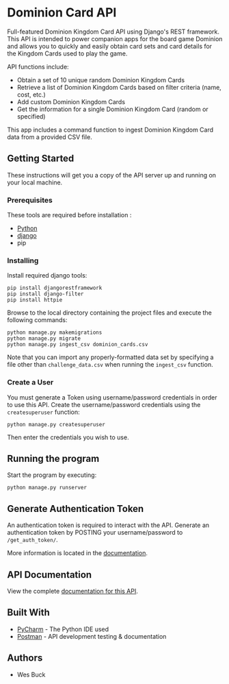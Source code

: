 # Dominion Card API

Full-featured Dominion Kingdom Card API using Django's REST framework. 
This API is intended to power companion apps for the board game Dominion and allows you to quickly 
and easily obtain card sets and card details for the Kingdom Cards used to play the game.

API functions include:
* Obtain a set of 10 unique random Dominion Kingdom Cards
* Retrieve a list of Dominion Kingdom Cards based on filter criteria (name, cost, etc.)
* Add custom Dominion Kingdom Cards
* Get the information for a single Dominion Kingdom Card (random or specified)

This app includes a command function to ingest Dominion Kingdom Card data from a provided CSV file.

## Getting Started

These instructions will get you a copy of the API server up and running on your local machine.

### Prerequisites

These tools are required before installation :

- [Python](https://www.python.org/)
- [django](https://www.djangoproject.com/)
- pip

### Installing

Install required django tools: 

```
pip install djangorestframework
pip install django-filter
pip install httpie
```

Browse to the local directory containing the project files and execute the following commands:

```
python manage.py makemigrations
python manage.py migrate
python manage.py ingest_csv dominion_cards.csv
```

Note that you can import any properly-formatted data set by specifying a file other than `challenge_data.csv` when 
running the `ingest_csv` function.

### Create a User

You must generate a Token using username/password credentials in order to use this API. 
Create the username/password credentials using the `createsuperuser` function: 

```
python manage.py createsuperuser
```

Then enter the credentials you wish to use.

## Running the program

Start the program by executing:

```
python manage.py runserver
```

## Generate Authentication Token

An authentication token is required to interact with the API. 
Generate an authentication token by POSTING your username/password to 
`/get_auth_token/`.

More information is located in the 
[documentation](https://documenter.getpostman.com/view/5603098/RWguxcDR#474a6d68-c6b0-475a-b768-15e721cd5652).

## API Documentation

View the complete [documentation for this API](https://documenter.getpostman.com/view/5603098/RWguxcDR).

## Built With

* [PyCharm](https://www.jetbrains.com/pycharm/) - The Python IDE used
* [Postman](https://www.getpostman.com/) - API development testing & documentation

## Authors

* Wes Buck

